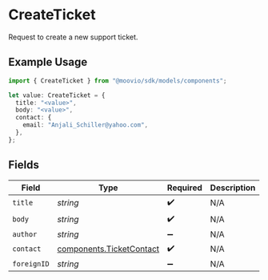 # CreateTicket

Request to create a new support ticket.

## Example Usage

```typescript
import { CreateTicket } from "@moovio/sdk/models/components";

let value: CreateTicket = {
  title: "<value>",
  body: "<value>",
  contact: {
    email: "Anjali_Schiller@yahoo.com",
  },
};
```

## Fields

| Field                                                                | Type                                                                 | Required                                                             | Description                                                          |
| -------------------------------------------------------------------- | -------------------------------------------------------------------- | -------------------------------------------------------------------- | -------------------------------------------------------------------- |
| `title`                                                              | *string*                                                             | :heavy_check_mark:                                                   | N/A                                                                  |
| `body`                                                               | *string*                                                             | :heavy_check_mark:                                                   | N/A                                                                  |
| `author`                                                             | *string*                                                             | :heavy_minus_sign:                                                   | N/A                                                                  |
| `contact`                                                            | [components.TicketContact](../../models/components/ticketcontact.md) | :heavy_check_mark:                                                   | N/A                                                                  |
| `foreignID`                                                          | *string*                                                             | :heavy_minus_sign:                                                   | N/A                                                                  |